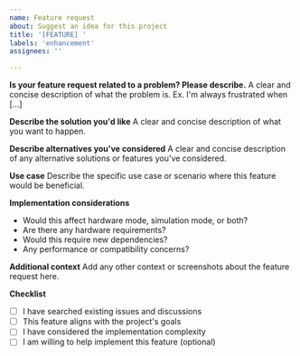 ```yaml
---
name: Feature request
about: Suggest an idea for this project
title: '[FEATURE] '
labels: 'enhancement'
assignees: ''

---
```


**Is your feature request related to a problem? Please describe.**
A clear and concise description of what the problem is. Ex. I'm always frustrated when [...]

**Describe the solution you'd like**
A clear and concise description of what you want to happen.

**Describe alternatives you've considered**
A clear and concise description of any alternative solutions or features you've considered.

**Use case**
Describe the specific use case or scenario where this feature would be beneficial.

**Implementation considerations**
- Would this affect hardware mode, simulation mode, or both?
- Are there any hardware requirements?
- Would this require new dependencies?
- Any performance or compatibility concerns?

**Additional context**
Add any other context or screenshots about the feature request here.

**Checklist**
- [ ] I have searched existing issues and discussions
- [ ] This feature aligns with the project's goals
- [ ] I have considered the implementation complexity
- [ ] I am willing to help implement this feature (optional)
